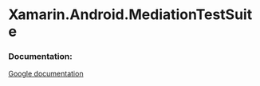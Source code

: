 # Xamarin.Android.MediationTestSuite

### Documentation:
[Google documentation](https://developers.google.com/admob/android/mediation-test-suite)